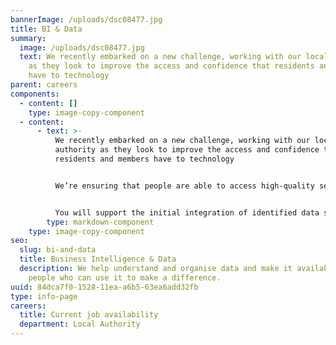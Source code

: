 ```yaml
---
bannerImage: /uploads/dsc08477.jpg
title: BI & Data
summary:
  image: /uploads/dsc08477.jpg
  text: We recently embarked on a new challenge, working with our local authority
    as they look to improve the access and confidence that residents and members
    have to technology
parent: careers
components:
  - content: []
    type: image-copy-component
  - content:
      - text: >-
          We recently embarked on a new challenge, working with our local
          authority as they look to improve the access and confidence that
          residents and members have to technology


          We’re ensuring that people are able to access high-quality services through digital and technology channels. It’s an ambitious programme and one that we’re proud to be part of. It’s a high-profile project and it will play a big role in delivering key initiatives in Cornwall over the next few years. At the heart of the project is data. There are over 800 different data sources coming through in various different formats. We’re helping to understand and organise the data and make it available to the people who can use it to make a difference.      


          You will support the initial integration of identified data sets ranging from internal sources systems to external data feeds into a cloud based relational enterprise data warehouse. Working with the business to identify and produce management information from this centralised data store using a range of data visualisation tools. The delivery is primarily supported by a Microsoft first approach. Considerations must be given to the initiation, formation and standardisation of best practices to support ETL procedures, data quality measurement, data retention, master data management and role management.
        type: markdown-component
    type: image-copy-component
seo:
  slug: bi-and-data
  title: Business Intelligence & Data
  description: We help understand and organise data and make it available to the
    people who can use it to make a difference.
uuid: 84dca7f0-1528-11ea-a6b5-63ea6add32fb
type: info-page
careers:
  title: Current job availability
  department: Local Authority
---
```

